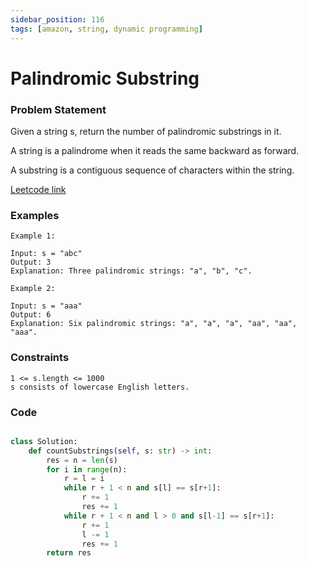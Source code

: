 ```yaml
---
sidebar_position: 116
tags: [amazon, string, dynamic programming]
---
```


# Palindromic Substring

### Problem Statement

Given a string s, return the number of palindromic substrings in it.

A string is a palindrome when it reads the same backward as forward.

A substring is a contiguous sequence of characters within the string.

[Leetcode link](https://leetcode.com/problems/palindromic-substrings)

### Examples

```
Example 1:

Input: s = "abc"
Output: 3
Explanation: Three palindromic strings: "a", "b", "c".

Example 2:

Input: s = "aaa"
Output: 6
Explanation: Six palindromic strings: "a", "a", "a", "aa", "aa", "aaa".
```

### Constraints

```
1 <= s.length <= 1000
s consists of lowercase English letters.
```

### Code

```python title="Python3 Code"

class Solution:
    def countSubstrings(self, s: str) -> int:
        res = n = len(s)
        for i in range(n):
            r = l = i
            while r + 1 < n and s[l] == s[r+1]:
                r += 1
                res += 1
            while r + 1 < n and l > 0 and s[l-1] == s[r+1]:
                r += 1
                l -= 1
                res += 1
        return res

```

